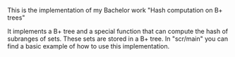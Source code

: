 This is the implementation of my Bachelor work "Hash computation on B+ trees"

It implements a B+ tree and a special function that can compute the hash of subranges of sets. These sets are stored in a B+ tree.
In "scr/main" you can find a basic example of how to use this implementation.

